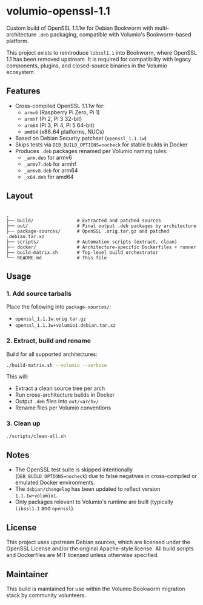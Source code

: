 # volumio-openssl-1.1

Custom build of OpenSSL 1.1.1w for Debian Bookworm with multi-architecture `.deb` packaging, compatible with Volumio's Bookworm-based platform.

This project exists to reintroduce `libssl1.1` into Bookworm, where OpenSSL 1.1 has been removed upstream. It is required for compatibility with legacy components, plugins, and closed-source binaries in the Volumio ecosystem.

## Features

- Cross-compiled OpenSSL 1.1.1w for:
  - `armv6` (Raspberry Pi Zero, Pi 1)
  - `armhf` (Pi 2, Pi 3 32-bit)
  - `arm64` (Pi 3, Pi 4, Pi 5 64-bit)
  - `amd64` (x86_64 platforms, NUCs)
- Based on Debian Security patchset (`openssl_1.1.1w`)
- Skips tests via `DEB_BUILD_OPTIONS=nocheck` for stable builds in Docker
- Produces `.deb` packages renamed per Volumio naming rules:
  - `_arm.deb` for armv6
  - `_armv7.deb` for armhf
  - `_armv8.deb` for arm64
  - `_x64.deb` for amd64

## Layout

```

.
├── build/                # Extracted and patched sources
├── out/                  # Final output .deb packages by architecture
├── package-sources/      # OpenSSL .orig.tar.gz and patched .debian.tar.xz
├── scripts/              # Automation scripts (extract, clean)
├── docker/               # Architecture-specific Dockerfiles + runner
├── build-matrix.sh       # Top-level build orchestrator
└── README.md             # This file

````

## Usage

### 1. Add source tarballs

Place the following into `package-sources/`:

- `openssl_1.1.1w.orig.tar.gz`
- `openssl_1.1.1w+volumio1.debian.tar.xz`

### 2. Extract, build and rename

Build for all supported architectures:

```bash
./build-matrix.sh --volumio --verbose
````

This will:

* Extract a clean source tree per arch
* Run cross-architecture builds in Docker
* Output `.deb` files into `out/<arch>/`
* Rename files per Volumio conventions

### 3. Clean up

```bash
./scripts/clean-all.sh
```

## Notes

* The OpenSSL test suite is skipped intentionally (`DEB_BUILD_OPTIONS=nocheck`) due to false negatives in cross-compiled or emulated Docker environments.
* The `debian/changelog` has been updated to reflect version `1.1.1w+volumio1`.
* Only packages relevant to Volumio's runtime are built (typically `libssl1.1` and `openssl`).

## License

This project uses upstream Debian sources, which are licensed under the OpenSSL License and/or the original Apache-style license. All build scripts and Dockerfiles are MIT licensed unless otherwise specified.

## Maintainer

This build is maintained for use within the Volumio Bookworm migration stack by community volunteers.
